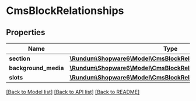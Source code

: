 # CmsBlockRelationships

## Properties
Name | Type | Description | Notes
------------ | ------------- | ------------- | -------------
**section** | [**\Rundum\Shopware6\Model\CmsBlockRelationshipsSection**](CmsBlockRelationshipsSection.md) |  | [optional] 
**background_media** | [**\Rundum\Shopware6\Model\CmsBlockRelationshipsBackgroundMedia**](CmsBlockRelationshipsBackgroundMedia.md) |  | [optional] 
**slots** | [**\Rundum\Shopware6\Model\CmsBlockRelationshipsSlots**](CmsBlockRelationshipsSlots.md) |  | [optional] 

[[Back to Model list]](../../README.md#documentation-for-models) [[Back to API list]](../../README.md#documentation-for-api-endpoints) [[Back to README]](../../README.md)

